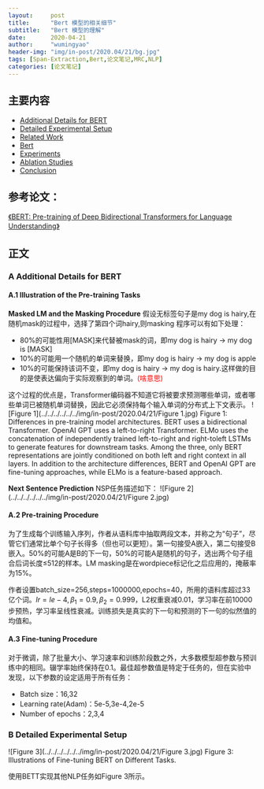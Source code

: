 ```yaml
---
layout:     post
title:      "Bert 模型的相关细节"
subtitle:   "Bert 模型的理解"
date:       2020-04-21
author:     "wumingyao"
header-img: "img/in-post/2020.04/21/bg.jpg"
tags: [Span-Extraction,Bert,论文笔记,MRC,NLP]
categories: [论文笔记]
---
```


## 主要内容
* [Additional Details for BERT](#p1)
* [Detailed Experimental Setup](#p2)
* [Related Work](#p3)
* [Bert](#p4)
* [Experiments](#p5)
* [Ablation Studies](#p6)
* [ Conclusion](#p7)

## 参考论文：
[《BERT: Pre-training of Deep Bidirectional Transformers for Language Understanding》](https://arxiv.org/pdf/1810.04805.pdf)

## 正文

###  <span id="p1">A Additional Details for BERT</span>
#### A.1 Illustration of the Pre-training Tasks

<strong>Masked LM and the Masking Procedure</strong> 假设无标签句子是my dog is hairy,在随机mask的过程中，选择了第四个词hairy,则masking 程序可以有如下处理：
* 80%的可能性用[MASK]来代替被mask的词，即my dog is hairy $\rightarrow$ my dog is [MASK]
* 10%的可能用一个随机的单词来替换，即my dog is hairy $\rightarrow$ my dog is apple
* 10%的可能保持该词不变，即my dog is hairy $\rightarrow$ my dog is hairy.这样做的目的是使表达偏向于实际观察到的单词。<font color='red'>(啥意思)</font>

这个过程的优点是，Transformer编码器不知道它将被要求预测哪些单词，或者哪些单词已被随机单词替换，因此它必须保持每个输入单词的分布式上下文表示。
![Figure 1](../../../../../../img/in-post/2020.04/21/Figure 1.jpg)
Figure 1: Differences in pre-training model architectures. BERT uses a bidirectional Transformer. OpenAI GPT
uses a left-to-right Transformer. ELMo uses the concatenation of independently trained left-to-right and right-toleft LSTMs to generate features for downstream tasks. Among the three, only BERT representations are jointly
conditioned on both left and right context in all layers. In addition to the architecture differences, BERT and
OpenAI GPT are fine-tuning approaches, while ELMo is a feature-based approach.

<strong>Next Sentence Prediction</strong> NSP任务描述如下：
![Figure 2](../../../../../../img/in-post/2020.04/21/Figure 2.jpg)

#### A.2 Pre-training Procedure

为了生成每个训练输入序列，作者从语料库中抽取两段文本，并称之为“句子”，尽管它们通常比单个句子长得多（但也可以更短）。第一句接受A嵌入，第二句接受B嵌入。50%的可能A是B的下一句，50%的可能A是随机的句子，选出两个句子组合后词长度$\leq$512的样本。LM masking是在wordpiece标记化之后应用的，掩蔽率为15%。

作者设置batch_size=256,steps=1000000,epochs=40，所用的语料库超过33亿个词。$lr=le-4,\beta_1=0.9,\beta_2=0.999$，L2权重衰减0.01，学习率在前10000步预热，学习率呈线性衰减。训练损失是真实的下一句和预测的下一句的似然值的均值和。

#### A.3 Fine-tuning Procedure

对于微调，除了批量大小、学习速率和训练阶段数之外，大多数模型超参数与预训练中的相同。辍学率始终保持在0.1。最佳超参数值是特定于任务的，但在实验中发现，以下参数的设定适用于所有任务：
* Batch size：16,32
* Learning rate(Adam)：5e-5,3e-4,2e-5
* Number of epochs：2,3,4

###  <span id="p1">B Detailed Experimental Setup</span>
![Figure 3](../../../../../../img/in-post/2020.04/21/Figure 3.jpg)
Figure 3: Illustrations of Fine-tuning BERT on Different Tasks.

使用BETT实现其他NLP任务如Figure 3所示。
